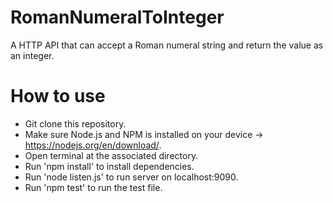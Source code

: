 # RomanNumeralToInteger
A HTTP API that can accept a Roman numeral string and return the value as an integer.

# How to use
- Git clone this repository.
- Make sure Node.js and NPM is installed on your device -> https://nodejs.org/en/download/.
- Open terminal at the associated directory.
- Run 'npm install' to install dependencies.
- Run 'node listen.js' to run server on localhost:9090.
- Run 'npm test' to run the test file.